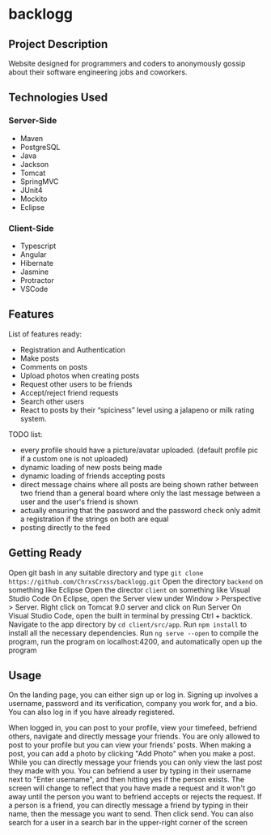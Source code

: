 # backlogg

## Project Description

Website designed for programmers and coders to anonymously gossip about their software engineering jobs and coworkers.

## Technologies Used

### Server-Side
* Maven
* PostgreSQL
* Java
* Jackson
* Tomcat
* SpringMVC
* JUnit4
* Mockito
* Eclipse

### Client-Side
* Typescript
* Angular
* Hibernate
* Jasmine
* Protractor
* VSCode

## Features

List of features ready:
* Registration and Authentication 
* Make posts
* Comments on posts
* Upload photos when creating posts
* Request other users to be friends
* Accept/reject friend requests
* Search other users
* React to posts by their “spiciness” level using a jalapeno or milk rating system.

TODO list:
* every profile should have a picture/avatar uploaded. (default profile pic if a custom one is not uploaded)
* dynamic loading of new posts being made
* dynamic loading of friends accepting posts
* direct message chains where all posts are being shown rather between two friend than a general board where only the last message between a user and the user's friend is shown
* actually ensuring that the password and the password check only admit a registration if the strings on both are equal
* posting directly to the feed

## Getting Ready

Open git bash in any suitable directory and type `git clone https://github.com/ChrxsCrxss/backlogg.git`
Open the directory `backend` on something like Eclipse
Open the director `client` on something like Visual Studio Code
On Eclipse, 
  open the Server view under Window > Perspective > Server. 
  Right click on Tomcat 9.0 server and click on Run Server
On Visual Studio Code, open the built in terminal by pressing Ctrl + backtick.
  Navigate to the app directory by `cd client/src/app`.
  Run `npm install` to install all the necessary dependencies.
  Run `ng serve --open` to compile the program, run the program on localhost:4200, and automatically open up the program
  
## Usage

On the landing page, you can either sign up or log in.
Signing up involves a username, password and its verification, company you work for, and a bio.
You can also log in if you have already registered.

When logged in, you can post to your profile, view your timefeed, befriend others, navigate and directly message your friends.
You are only allowed to post to your profile but you can view your friends' posts. When making a post, you can add a photo by clicking "Add Photo" when you make a post.
While you can directly message your friends you can only view the last post they made with you.
You can befriend a user by typing in their username next to "Enter username", and then hitting yes if the person exists. The screen will change to reflect that you have made a request and it won't go away until the person you want to befriend accepts or rejects the request.
If a person is a friend, you can directly message a friend by typing in their name, then the message you want to send. Then click send.
You can also search for a user in a search bar in the upper-right corner of the screen

